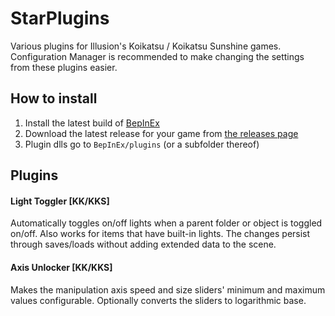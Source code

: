 # StarPlugins

Various plugins for Illusion's Koikatsu / Koikatsu Sunshine games.
Configuration Manager is recommended to make changing the settings from these plugins easier.

## How to install
1. Install the latest build of [BepInEx](https://github.com/BepInEx/BepInEx/releases)
2. Download the latest release for your game from [the releases page](../../releases)
3. Plugin dlls go to `BepInEx/plugins` (or a subfolder thereof)

## Plugins

#### Light Toggler [KK/KKS]
Automatically toggles on/off lights when a parent folder or object is toggled on/off.
Also works for items that have built-in lights.
The changes persist through saves/loads without adding extended data to the scene.

#### Axis Unlocker [KK/KKS]
Makes the manipulation axis speed and size sliders' minimum and maximum values configurable.
Optionally converts the sliders to logarithmic base.